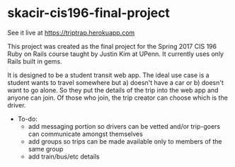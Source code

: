 # skacir-cis196-final-project

See it live at https://triptrap.herokuapp.com 

This project was created as the final project for the Spring 2017 CIS 196 Ruby on Rails course taught by Justin Kim at UPenn. It currently uses only Rails built in gems.

It is designed to be a student transit web app. The ideal use case is a student wants to travel somewhere but a) doesn't have a car or b) doesn't want to go alone. So they put the details of the trip into the web app and anyone can join. Of those who join, the trip creator can choose which is the driver.


* To-do:
  * add messaging portion so drivers can be vetted and/or trip-goers can communicate amongst themselves
  * add groups so trips can be made available only to members of the same group
  * add train/bus/etc details
